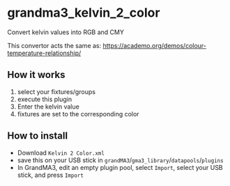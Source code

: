 # grandma3_kelvin_2_color
Convert kelvin values into RGB and CMY

This convertor acts the same as: https://academo.org/demos/colour-temperature-relationship/

## How it works

1. select your fixtures/groups
2. execute this plugin
3. Enter the kelvin value
4. fixtures are set to the corresponding color

## How to install

- Download `Kelvin 2 Color.xml`
- save this on your USB stick in `grandMA3`/`gma3_library`/`datapools`/`plugins`
- In GrandMA3, edit an empty plugin pool, select `Import`, select your USB stick, and press `Import`
